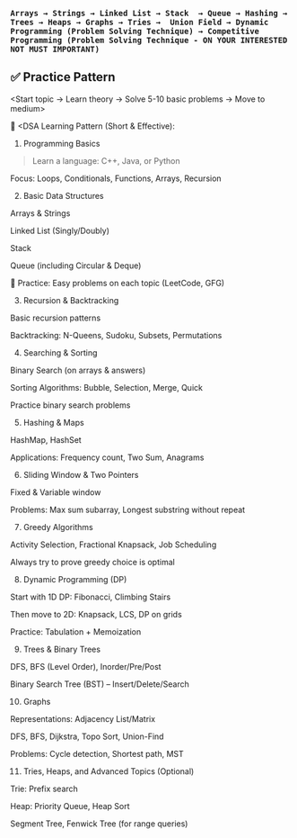 ### `Arrays → Strings → Linked List → Stack  → Queue → Hashing → Trees → Heaps → Graphs → Tries →  Union Field → Dynamic Programming (Problem Solving Technique) → Competitive Programming (Problem Solving Technique - ON YOUR INTERESTED NOT MUST IMPORTANT)`

## ✅ Practice Pattern

<Start topic → Learn theory → Solve 5-10 basic problems → Move to medium>

🔁 <DSA Learning Pattern (Short & Effective):
1. Programming Basics

>Learn a language: C++, Java, or Python 

Focus: Loops, Conditionals, Functions, Arrays, Recursion

2. Basic Data Structures

Arrays & Strings

Linked List (Singly/Doubly)

Stack

Queue (including Circular & Deque)

🧠 Practice: Easy problems on each topic (LeetCode, GFG)

3. Recursion & Backtracking

Basic recursion patterns

Backtracking: N-Queens, Sudoku, Subsets, Permutations

4. Searching & Sorting

Binary Search (on arrays & answers)

Sorting Algorithms: Bubble, Selection, Merge, Quick

Practice binary search problems

5. Hashing & Maps

HashMap, HashSet

Applications: Frequency count, Two Sum, Anagrams

6. Sliding Window & Two Pointers

Fixed & Variable window

Problems: Max sum subarray, Longest substring without repeat

7. Greedy Algorithms

Activity Selection, Fractional Knapsack, Job Scheduling

Always try to prove greedy choice is optimal

8. Dynamic Programming (DP)

Start with 1D DP: Fibonacci, Climbing Stairs

Then move to 2D: Knapsack, LCS, DP on grids

Practice: Tabulation + Memoization

9. Trees & Binary Trees

DFS, BFS (Level Order), Inorder/Pre/Post

Binary Search Tree (BST) – Insert/Delete/Search

10. Graphs

Representations: Adjacency List/Matrix

DFS, BFS, Dijkstra, Topo Sort, Union-Find

Problems: Cycle detection, Shortest path, MST

11. Tries, Heaps, and Advanced Topics (Optional)

Trie: Prefix search

Heap: Priority Queue, Heap Sort

Segment Tree, Fenwick Tree (for range queries)

 

